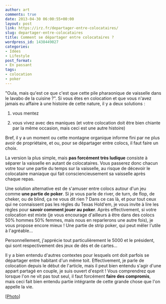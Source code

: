 ```yaml
---
author: art
comments: true
date: 2013-04-30 06:00:55+00:00
layout: post
link: https://irz.fr/departager-entre-colocataires/
slug: departager-entre-colocataires
title: Comment se départager entre colocataires ?
wordpress_id: 1438449027
categories:
- Idées
- Lifestyle
post_format:
- En passant
tags:
- colocation
- poker
---
```


"Oula, mais qu'est ce que c'est que cette pile pharaonique de vaisselle dans le lavabo de la cuisine ?". Si vous êtes en colocation et que vous n'avez jamais eu affaire à une histoire de cette nature, il y a deux solutions :



	
  1. vous mentez

	
  2. vous vivez avec des maniques (et votre colocation doit être bien chiante par la même occasion, mais ceci est une autre histoire)


Bref, il y a un moment ou cette montagne organique informe fini par ne plus avoir de propriétaire, et ou, pour se départager entre colocs, il faut faire un choix.

La version la plus simple, mais **pas forcément très ludique** consiste à séparer la vaisselle en autant de colocataires. Vous passerez donc chacun votre tour une partie du temps sur la vaisselle, au risque de décevoir le colocataire maniaque qui fait consciencieusement sa vaisselle après chaque repas.

Une solution alternative est de s'amuser entre colocs autour d'un jeu comme **une partie de poker**. Si je vous parle de river, de turn, de flop, de cheker, ou de blind, ça ne vous dit rien ? Dans ce cas là, et pour tout ceux qui ne connaissent pas les règles du Texas Hold'em, je vous invite à lire les règles pour **savoir comment jouer au poker**. Après effectivement, si votre colocation est mixte (je vous encourage d'ailleurs à être dans des colocs 50% hommes 50% femmes, mais nous en reparlerons une autre fois), je vous propose encore mieux ! Une partie de strip poker, qui peut mêler l'utile à l'agréable...

Personnellement, j'apprécie tout particulièrement le 5000 et le président, qui sont respectivement des jeux de dés et de cartes...

Il y a bien entendu d'autres contextes pour lesquels ont doit parfois se départager entre habitant d'un même toit. Effectivement, je parle de colocation depuis le début de l'article, mais il peut bien entendu s'agir d'une appart partagé en couple, je suis ouvert d'esprit ! Vous comprendrez que lorsque l'on ne vit pas tout seul, il faut forcément **faire des compromis**, mais ceci fait bien entendu partie intégrante de cette grande chose que l'on appelle la vie.

[[Photo](http://www.flickr.com/photos/romzchx/3264331978/)]



